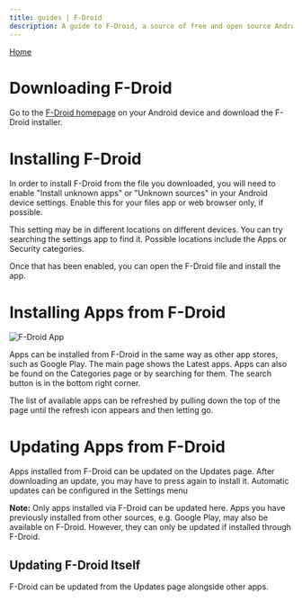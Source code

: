 ```yaml
---
title: guides | F-Droid
description: A guide to F-Droid, a source of free and open source Android apps
---
```


[Home](./)

# Downloading F-Droid

Go to the [F-Droid homepage](https://f-droid.org/) on your Android device and download the F-Droid installer.

# Installing F-Droid

In order to install F-Droid from the file you downloaded, you will need to enable "Install unknown apps" or "Unknown sources" in your Android device settings. Enable this for your files app or web browser only, if possible.

This setting may be in different locations on different devices. You can try searching the settings app to find it. Possible locations include the Apps or Security categories.

Once that has been enabled, you can open the F-Droid file and install the app.

# Installing Apps from F-Droid

![F-Droid App](https://f-droid.org/assets/fdroid-screenshot-en.png)

Apps can be installed from F-Droid in the same way as other app stores, such as Google Play. The main page shows the Latest apps. Apps can also be found on the Categories page or by searching for them. The search button is in the bottom right corner.

The list of available apps can be refreshed by pulling down the top of the page until the refresh icon appears and then letting go.

# Updating Apps from F-Droid

Apps installed from F-Droid can be updated on the Updates page. After downloading an update, you may have to press again to install it. Automatic updates can be configured in the Settings menu

**Note:** Only apps installed via F-Droid can be updated here. Apps you have previously installed from other sources, e.g. Google Play, may also be available on F-Droid. However, they can only be updated if installed through F-Droid.


## Updating F-Droid Itself

F-Droid can be updated from the Updates page alongside other apps.

